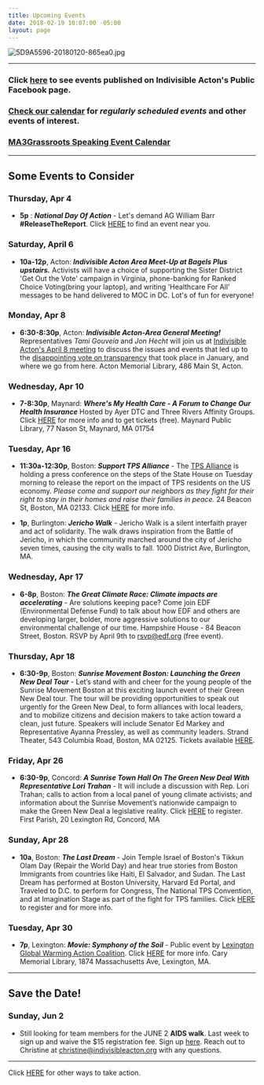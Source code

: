 ```yaml
---
title: Upcoming Events
date: 2018-02-19 10:07:00 -05:00
layout: page
---
```


![5D9A5596-20180120-865ea0.jpg](/uploads/5D9A5596-20180120-865ea0.jpg)

---

### Click [here](https://www.facebook.com/pg/IndivisibleActon/events/?ref=page_internal) to see events published on Indivisible Acton's Public Facebook page.

### [Check our calendar](http://www.indivisibleacton.org/calendar.html) for *regularly scheduled events* and other events of interest.

### [MA3Grassroots Speaking Event Calendar](https://www.ma3grassroots.com/event-calendar)

---

## Some Events to Consider

### Thursday, Apr 4

* **5p** : ***National Day Of Action*** - Let's demand AG William Barr **#ReleaseTheReport**.  Click [HERE](https://www.trumpisnotabovethelaw.org/event/mueller-firing-rapid-response/search/?source=homepage) to find an event near you.

### Saturday, April 6

* **10a-12p**, Acton:  ***Indivisible Acton Area Meet-Up at Bagels Plus upstairs.*** Activists will have a choice of supporting the Sister District 'Get Out the Vote' campaign in Virginia, phone-banking for Ranked Choice Voting(bring your laptop), and writing 'Healthcare For All' messages to be hand delivered to MOC in DC. Lot's of fun for everyone!

### Monday, Apr 8

* **6:30-8:30p**, Acton: ***Indivisible Acton-Area General Meeting!***  Representatives *Tami Gouveia* and *Jon Hecht* will join us at [Indivisible Acton's April 8 meeting](https://docs.google.com/document/d/1ZLFkZM0gIvp2fpYjBiN1PE7vDV1zrWcj1IVDwwqF6bA) to discuss the issues and events that led up to the [disappointing vote on transparency](https://www.masslive.com/news/2019/01/massachusetts-house-rejects-rules-meant-to-boost-transparency.html) that took place in January, and where we go from here.  Acton Memorial Library, 486 Main St, Acton.

### Wednesday, Apr 10

* **7-8:30p**, Maynard: ***Where's My Health Care - A Forum to Change Our Health Insurance*** Hosted by Ayer DTC and Three Rivers Affinity Groups.  Click [HERE](https://www.facebook.com/events/258742528339328/) for more info and to get tickets (free).  Maynard Public Library, 77 Nason St, Maynard, MA 01754

### Tuesday, Apr 16

* **11:30a-12:30p**, Boston: ***Support TPS Alliance*** - The [TPS Alliance](https://www.nationaltpsalliance.org/) is holding a press conference on the steps of the State House on Tuesday morning to release the report on the impact of TPS residents on the US economy. *Please come and support our neighbors as they fight for their right to stay in their homes and raise their families in peace.* 24 Beacon St, Boston, MA 02133. Click [HERE](https://www.facebook.com/events/335371007331445/?notif_t=event_calendar_create&notif_id=1555014681699881) for more info.


* **1p**, Burlington: ***Jericho Walk*** - Jericho Walk is a silent interfaith prayer and act of solidarity. The walk draws inspiration from the Battle of Jericho, in which the community marched around the city of Jericho seven times, causing the city walls to fall.  1000 District Ave, Burlington, MA.

### Wednesday, Apr 17

* **6-8p**, Boston: ***The Great Climate Race: Climate impacts are accelerating*** - Are solutions keeping pace? Come join EDF (Environmental Defense Fund) to talk about how EDF and others are developing larger, bolder, more aggressive solutions to our environmental challenge of our time. Hampshire House - 84 Beacon Street, Boston.  RSVP by April 9th to rsvp@edf.org (free event).

### Thursday, Apr 18

* **6:30-9p**, Boston: ***Sunrise Movement Boston: Launching the Green New Deal Tour*** - Let’s stand with and cheer for the young people of the Sunrise Movement Boston at this exciting launch event of their Green New Deal tour. The tour will be providing opportunities to speak out urgently for the Green New Deal, to form alliances with local leaders, and to mobilize citizens and decision makers to take action toward a clean, just future. Speakers will include Senator Ed Markey and Representative Ayanna Pressley, as well as community leaders. Strand Theater, 543 Columbia Road, Boston, MA 02125.  Tickets available [HERE](https://actionnetwork.org/events/boston-launching-the-green-new-deal-tour-2).

### Friday, Apr 26

* **6:30-9p**, Concord: ***A Sunrise Town Hall On The Green New Deal With Representative Lori Trahan*** -  It will include a discussion with Rep. Lori Trahan; calls to action from a local panel of young climate activists; and information about the Sunrise Movement’s nationwide campaign to make the Green New Deal a legislative reality. Click [HERE](bit.ly/2v1ySXa) to register.  First Parish, 20 Lexington Rd, Concord, MA

### Sunday, Apr 28

* **10a**, Boston: ***The Last Dream*** - Join Temple Israel of Boston's Tikkun Olam Day (Repair the World Day) and hear true stories from Boston Immigrants from countries like Haiti, El Salvador, and Sudan.
The Last Dream has performed at Boston University, Harvard Ed Portal, and Traveled to D.C. to perform for Congress, The National TPS Convention, and at Imagination Stage as part of the fight for TPS families. Click [HERE](https://www.eventbrite.com/e/the-last-dream-tickets-59799036528) to register and for more info.  


### Tuesday, Apr 30

* **7p**, Lexington: ***Movie: Symphony of the Soil*** - Public event by [Lexington Global Warming Action Coalition](http://lexgwac.org). Click [HERE](http://lexgwac.org/?p=2303) for more info.  Cary Memorial Library, 1874 Massachusetts Ave, Lexington, MA.

---

## Save the Date!

### Sunday, Jun 2

* Still looking for team members for the JUNE 2 **AIDS walk**. Last week to sign up and waive the $15 registration fee. Sign up [here](https://u1584542.ct.sendgrid.net/mpss/c/JwE/ni0YAA/t.2p9/PM14XI-8RKWdFnI7JcP-Yw/h5/Vk58CdpjXfDev4xd8DLn5a4A180qbcUQ2TMObz0vy-2BAmq-2FHpfNxqR0YJsMg44xPyeJZpTD3p-2Bhcu68Fl3cWXGkynS62hub2SDOT-2FOrHciIqMkmQEXxe7ucF85HeIyLqzLZNImbkr0G-2Fym9uRH4Q6SSp70YwJsXkfyqUQBZSr23k0OHv7xd41vNI79E5ToZWaszCpSpUsNYVKEIa0m7hNPS-2FHh6kOi1RLEIUVvgBUbIYy01aG3CL-2FjtGM5XT-2Bsk2Q-2B9I1gf-2FVK8ukZ32ZRfEfqzk2-2Bjhu1rubmbNf1HwAmXsBJ34NKOsZshnJZNV-2BF9JVlyfqK4wWwiY2lLKIXF2yoY5HesEMLQpz3LfZYw5-2BPmXohHJOHwLvlXUbCpUqXzayu6ei2mP1iCipiOnL2nA4YDNsIXr-2BiGApye-2FPstZYisGu0eUWGq6ByOzWdXdgSTRhzKh5GHi5qA-2FW5teKYqtc2w-3D-3D). Reach out to Christine at [christine@indivisibleacton.org](mailto:christine@indivisibleacton.org) with any questions.

---

Click [HERE](http://www.indivisibleacton.org/take-action.html) for other ways to take action.